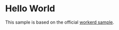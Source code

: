 # Hello World

This sample is based on the official [workerd sample](https://github.com/cloudflare/workerd/tree/main/samples/helloworld).